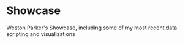 # Showcase
Weston Parker's Showcase, including some of my most recent data scripting and visualizations
